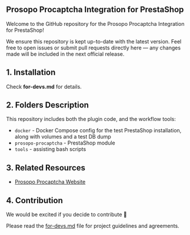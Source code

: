 ## Prosopo Procaptcha Integration for PrestaShop

Welcome to the GitHub repository for
the Prosopo Procaptcha Integration for PrestaShop!

We ensure this repository is kept up-to-date with the latest version. Feel free to open issues or submit pull requests
directly here — any changes made will be included in the next official release.

## 1. Installation

Check **for-devs.md** for details.

## 2. Folders Description

This repository includes both the plugin code, and the workflow tools:

- `docker` - Docker Compose config for the test PrestaShop installation, along with volumes and a test DB dump
- `prosopo-procaptcha` - PrestaShop module
- `tools` - assisting bash scripts

## 3. Related Resources

* [Prosopo Procaptcha Website](https://prosopo.io/)

## 4. Contribution

We would be excited if you decide to contribute 🤝

Please read the [for-devs.md](https://github.com/prosopo/procaptcha-wordpress-plugin/blob/main/for-devs.md) file for
project guidelines and agreements.